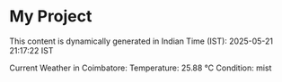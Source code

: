 # My Project

This content is dynamically generated in Indian Time (IST): 2025-05-21 21:17:22 IST


Current Weather in Coimbatore:
Temperature: 25.88 °C
Condition: mist

